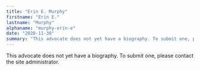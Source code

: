 ```yaml
---
title: "Erin E. Murphy"
firstname: "Erin E."
lastname: "Murphy"
alphaname: "murphy-erin-e"
date: "2020-11-30"
summary: "This advocate does not yet have a biography. To submit one, please contact the site administrator."
---
```

This advocate does not yet have a biography. To submit one, please contact the site administrator.

